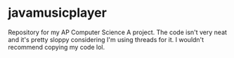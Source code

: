 # javamusicplayer
Repository for my AP Computer Science A project. The code isn't very neat and it's pretty sloppy considering I'm using threads for it. I wouldn't recommend copying my code lol.
